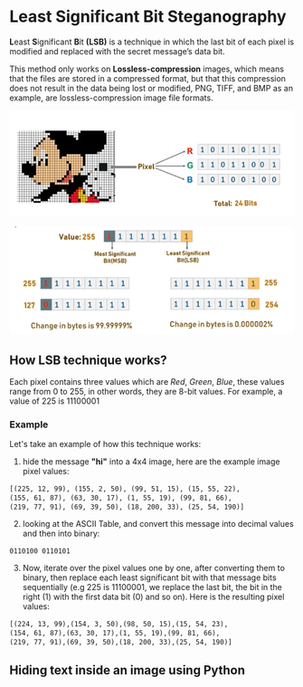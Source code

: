 # Least Significant Bit Steganography
**L**east **S**ignificant **B**it **(LSB)** is a technique in which the last bit of each pixel is modified and replaced with the secret message’s data bit.

This method only works on **Lossless-compression** images, which means that the files are stored in a compressed format, but that this compression does not result in the data being lost or modified, PNG, TIFF, and BMP as an example, are lossless-compression image file formats.

![Least Significant Bit!](/images/3_lsb-a.png "Least Significant Bit")

![Least Significant Bit!](/images/3_lsb-b.png "Least Significant Bit")

## How LSB technique works?
Each pixel contains three values which are *Red*, *Green*, *Blue*, these values range from 0 to 255, in other words, they are 8-bit values. 
For example, a value of 225 is 11100001

### Example
Let's take an example of how this technique works:
1. hide the message **"hi"** into a 4x4 image, here are the example image pixel values:
```
[(225, 12, 99), (155, 2, 50), (99, 51, 15), (15, 55, 22),
(155, 61, 87), (63, 30, 17), (1, 55, 19), (99, 81, 66),
(219, 77, 91), (69, 39, 50), (18, 200, 33), (25, 54, 190)]
```
2. looking at the ASCII Table, and convert this message into decimal values and then into binary:
```
0110100 0110101
```
3. Now, iterate over the pixel values one by one, after converting them to binary, then replace each least significant bit with that message bits sequentially (e.g 225 is 11100001, we replace the last bit, the bit in the right (1) with the first data bit (0) and so on).
Here is the resulting pixel values:
```
[(224, 13, 99),(154, 3, 50),(98, 50, 15),(15, 54, 23),
(154, 61, 87),(63, 30, 17),(1, 55, 19),(99, 81, 66),
(219, 77, 91),(69, 39, 50),(18, 200, 33),(25, 54, 190)]
```

## Hiding text inside an image using Python
